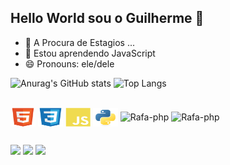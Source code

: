 ## Hello World sou o Guilherme 👋

- 🔭 A Procura de Estagios ...
- 🌱 Estou aprendendo JavaScript
- 😄 Pronouns: ele/dele

![Anurag's GitHub stats](https://github-readme-stats.vercel.app/api?username=Guilherme1080&show_icons=true&theme=highcontrast) ![Top Langs](https://github-readme-stats.vercel.app/api/top-langs/?username=Guilherme1080&layout=compact&show_icons=true&theme=highcontrast)

<i class="devicon-devicon-plain"></i>
<div style="display: inline_block"><br>
  <link rel="stylesheet" href="https://cdn.jsdelivr.net/gh/devicons/devicon@latest/devicon.min.css">
  <img align="center" alt="Rafa-HTML" height="30" width="40" src="https://raw.githubusercontent.com/devicons/devicon/master/icons/html5/html5-original.svg">
  <img align="center" alt="Rafa-CSS" height="30" width="40" src="https://raw.githubusercontent.com/devicons/devicon/master/icons/css3/css3-original.svg">
  <img align="center" alt="Rafa-Js" height="30" width="40" src="https://raw.githubusercontent.com/devicons/devicon/master/icons/javascript/javascript-plain.svg">
  <img align="center" alt="Rafa-Python" height="30" width="40" src="https://raw.githubusercontent.com/devicons/devicon/master/icons/python/python-original.svg">
  <img align="center" alt="Rafa-php" height="30" width="40" src="https://cdn.jsdelivr.net/gh/devicons/devicon@latest/icons/php/php-original.svg" />
  <img align="center" alt="Rafa-php" height="30" width="40" src="https://cdn.jsdelivr.net/gh/devicons/devicon@latest/icons/mysql/mysql-original-wordmark.svg" />
</div>

##
<div> 
  <a href="https://instagram.com/mirandaxzx" target="_blank"><img src="https://img.shields.io/badge/-Instagram-%23E4405F?style=for-the-badge&logo=instagram&logoColor=white" target="_blank"></a>
  <a href = "mailto:guilhermemiranda1080@gmail.com"><img src="https://img.shields.io/badge/-Gmail-%23333?style=for-the-badge&logo=gmail&logoColor=white" target="_blank"></a>
  <a href="https://www.linkedin.com/in/guilherme-de-miranda-cardoso-5a2985309/" target="_blank"><img src="https://img.shields.io/badge/-LinkedIn-%230077B5?style=for-the-badge&logo=linkedin&logoColor=white" target="_blank"></a> 
</div>
